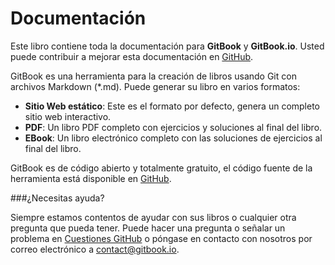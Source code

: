 Documentación
=============

Este libro contiene toda la documentación para **GitBook** y **GitBook.io**. Usted puede contribuir a mejorar esta documentación en [GitHub](https://github.com/GitbookIO/documentation).

GitBook es una herramienta para la creación de libros usando Git con archivos Markdown (*.md). Puede generar su libro en varios formatos:

* **Sitio Web estático**: Este es el formato por defecto, genera un completo sitio web interactivo.
* **PDF**: Un libro PDF completo con ejercicios y soluciones al final del libro.
* **EBook**: Un libro electrónico completo con las soluciones de ejercicios al final del libro.

GitBook es de código abierto y totalmente gratuito, el código fuente de la herramienta está disponible en [GitHub](https://github.com/GitbookIO/gitbook).

###¿Necesitas ayuda?

Siempre estamos contentos de ayudar con sus libros o cualquier otra pregunta que pueda tener. Puede hacer una pregunta o señalar un problema en [Cuestiones GitHub](https://github.com/GitbookIO/gitbook.io/issues?state=open) o póngase en contacto con nosotros por correo electrónico a [contact@gitbook.io](mailto:contact@gitbook.io).
